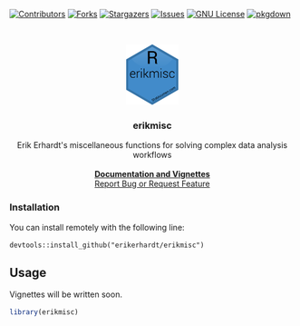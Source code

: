 <!-- PROJECT SHIELDS -->
<!--
*** I'm using markdown "reference style" links for readability.
*** Reference links are enclosed in brackets [ ] instead of parentheses ( ).
*** See the bottom of this document for the declaration of the reference variables
*** for contributors-url, forks-url, etc. This is an optional, concise syntax you may use.
*** https://www.markdownguide.org/basic-syntax/#reference-style-links
-->
[![Contributors][contributors-shield]][contributors-url]
[![Forks][forks-shield]][forks-url]
[![Stargazers][stars-shield]][stars-url]
[![Issues][issues-shield]][issues-url]
[![GNU License][license-shield]][license-url]
[![pkgdown](https://github.com/erikerhardt/erikmisc/actions/workflows/pkgdown.yaml/badge.svg)](https://github.com/erikerhardt/erikmisc/actions/workflows/pkgdown.yaml)


<!-- PROJECT LOGO -->
<br />
<p align="center">
  <a href="https://github.com/erikerhardt/erikmisc">
    <img src="images/erikmisc.png" alt="Logo" width="92" height="107">
  </a>

  <h3 align="center">erikmisc</h3>

  <p align="center">
    Erik Erhardt's miscellaneous functions for solving complex data analysis workflows
    <br />
    <br />
    <strong><a href="https://erikerhardt.github.io/erikmisc/">Documentation and Vignettes</a></strong>
    <br />
    <a href="https://github.com/erikerhardt/erikmisc/issues">Report Bug or Request Feature</a>
  </p>
</p>


### Installation

You can install remotely with the following line:
```
devtools::install_github("erikerhardt/erikmisc")
```


## Usage

Vignettes will be written soon.

``` r
library(erikmisc)
```



<!-- MARKDOWN LINKS & IMAGES -->
<!-- https://www.markdownguide.org/basic-syntax/#reference-style-links -->
[contributors-shield]: https://img.shields.io/github/contributors/erikerhardt/erikmisc.svg?style=for-the-badge
[contributors-url]: https://github.com/erikerhardt/erikmisc/graphs/contributors
[forks-shield]: https://img.shields.io/github/forks/erikerhardt/erikmisc.svg?style=for-the-badge
[forks-url]: https://github.com/erikerhardt/erikmisc/network/members
[stars-shield]: https://img.shields.io/github/stars/erikerhardt/erikmisc.svg?style=for-the-badge
[stars-url]: https://github.com/erikerhardt/erikmisc/stargazers
[issues-shield]: https://img.shields.io/github/issues/erikerhardt/erikmisc.svg?style=for-the-badge
[issues-url]: https://github.com/erikerhardt/erikmisc/issues
[license-shield]: https://img.shields.io/github/license/erikerhardt/erikmisc.svg?style=for-the-badge
[license-url]: https://github.com/erikerhardt/erikmisc/blob/main/LICENSE.md
[linkedin-shield]: https://img.shields.io/badge/-LinkedIn-black.svg?style=for-the-badge&logo=linkedin&colorB=555
[linkedin-url]: https://linkedin.com/in/erikerhardt
